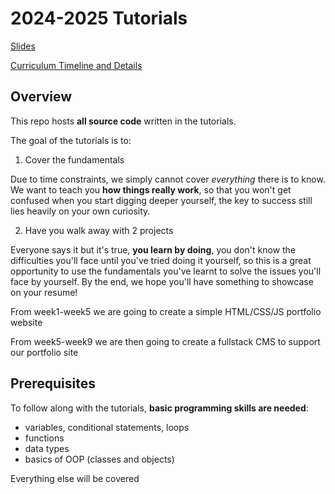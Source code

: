 # 2024-2025 Tutorials

[Slides](https://drive.google.com/drive/folders/173Lt1Jz-7L5XWdkfLb0E8ajKTglWB2Hs?usp=sharing)

[Curriculum Timeline and Details](https://docs.google.com/document/d/1dhRemsenL_EWcd1aVbPf5Y7CM4auZ9awtKhJXXBI89g/edit?usp=sharing)

## Overview

This repo hosts **all source code** written in the tutorials.

The goal of the tutorials is to:

1. Cover the fundamentals

Due to time constraints, we simply cannot cover *everything* there is to know. We want to teach you **how things really work**, so that you won't get confused when you start digging deeper yourself, the key to success still lies heavily on your own curiosity.

2. Have you walk away with 2 projects

Everyone says it but it's true, **you learn by doing**, you don't know the difficulties you'll face until you've tried doing it yourself, so this is a great opportunity to use the fundamentals you've learnt to solve the issues you'll face by yourself. By the end, we hope you'll have something to showcase on your resume!

From week1-week5 we are going to create a simple HTML/CSS/JS portfolio website

From week5-week9 we are then going to create a fullstack CMS to support our portfolio site

## Prerequisites

To follow along with the tutorials, **basic programming skills are needed**:

- variables, conditional statements, loops
- functions
- data types
- basics of OOP (classes and objects)

Everything else will be covered
